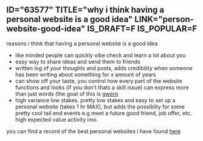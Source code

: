 ID="63577"
TITLE="why i think having a personal website is a good idea"
LINK="person-website-good-idea"
IS_DRAFT=F
IS_POPULAR=F
----------

reasons i think that having a personal website is a good idea 

- like minded people can quickly vibe check and learn a lot about you
- easy way to share ideas and send them to friends 
- written log of your thoughts and posts, adds credibility when someone has been writing about something for x amount of years
- can show off your taste, you control how every part of the website functions and looks (if you don't thats a skill issue) can express more than just words (the goat of this is <a href="https://gwern.net/"> gwern </a>  
- high variance low stakes. pretty low stakes and easy to set up a personal website (takes 1 hr MAX), but adds the possiblity for some pretty cool tail end events e.g meet a future good friend, job offer, etc. high expected value activity imo. 


you can find a record of the best personal websites i have found <a href="https://joshshipton.com/post/best-personal-websites">here</a> 



